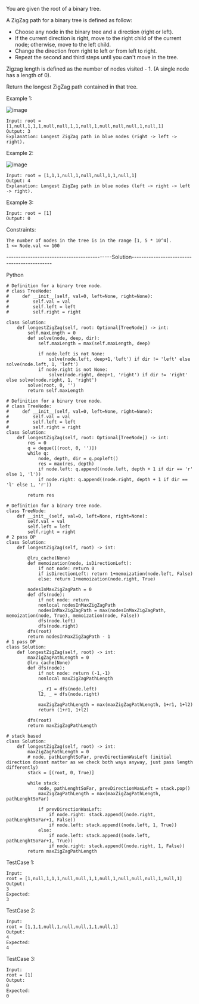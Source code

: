 You are given the root of a binary tree.

A ZigZag path for a binary tree is defined as follow:

 - Choose any node in the binary tree and a direction (right or left).
 - If the current direction is right, move to the right child of the current node; otherwise, move to the left child.
 - Change the direction from right to left or from left to right.
 - Repeat the second and third steps until you can't move in the tree.
 
Zigzag length is defined as the number of nodes visited - 1. (A single node has a length of 0).

Return the longest ZigZag path contained in that tree.

 

Example 1:

![image](https://user-images.githubusercontent.com/22728867/233088163-7b91296a-dca0-4db7-aab1-ac7f3d00c590.png)

```
Input: root = [1,null,1,1,1,null,null,1,1,null,1,null,null,null,1,null,1]
Output: 3
Explanation: Longest ZigZag path in blue nodes (right -> left -> right).
```

Example 2:

![image](https://user-images.githubusercontent.com/22728867/233088209-dc8f1806-fb7d-4a6a-828d-9810fd21ff01.png)

```
Input: root = [1,1,1,null,1,null,null,1,1,null,1]
Output: 4
Explanation: Longest ZigZag path in blue nodes (left -> right -> left -> right).
```

Example 3:
```
Input: root = [1]
Output: 0
```

Constraints:
```
The number of nodes in the tree is in the range [1, 5 * 10^4].
1 <= Node.val <= 100
```

--------------------------------------------Solution--------------------------------------------

Python

```
# Definition for a binary tree node.
# class TreeNode:
#     def __init__(self, val=0, left=None, right=None):
#         self.val = val
#         self.left = left
#         self.right = right
   
class Solution:
    def longestZigZag(self, root: Optional[TreeNode]) -> int:
        self.maxLength = 0
        def solve(node, deep, dir):
            self.maxLength = max(self.maxLength, deep)

            if node.left is not None:
                solve(node.left, deep+1,'left') if dir != 'left' else solve(node.left, 1, 'left')
            if node.right is not None:
                solve(node.right, deep+1, 'right') if dir != 'right' else solve(node.right, 1, 'right')
        solve(root, 0, '')
        return self.maxLength
```

```
# Definition for a binary tree node.
# class TreeNode:
#     def __init__(self, val=0, left=None, right=None):
#         self.val = val
#         self.left = left
#         self.right = right
class Solution:
    def longestZigZag(self, root: Optional[TreeNode]) -> int:
        res = 0
        q = deque([(root, 0, '')])
        while q:
            node, depth, dir = q.popleft()
            res = max(res, depth)
            if node.left: q.append((node.left, depth + 1 if dir == 'r' else 1, 'l'))
            if node.right: q.append((node.right, depth + 1 if dir == 'l' else 1, 'r'))

        return res
```     

```
# Definition for a binary tree node.
class TreeNode:
    def __init__(self, val=0, left=None, right=None):
        self.val = val
        self.left = left
        self.right = right
# 2 pass DP
class Solution:
    def longestZigZag(self, root) -> int:

        @lru_cache(None)
        def memoization(node, isDirectionLeft):
            if not node: return 0
            if isDirectionLeft: return 1+memoization(node.left, False)
            else: return 1+memoization(node.right, True)

        nodesInMaxZigZagPath = 0
        def dfs(node):
            if not node: return
            nonlocal nodesInMaxZigZagPath
            nodesInMaxZigZagPath = max(nodesInMaxZigZagPath, memoization(node, True), memoization(node, False))
            dfs(node.left)
            dfs(node.right)
        dfs(root)
        return nodesInMaxZigZagPath - 1
# 1 pass DP    
class Solution:
    def longestZigZag(self, root) -> int:
        maxZigZagPathLength = 0
        @lru_cache(None)
        def dfs(node):
            if not node: return (-1,-1)
            nonlocal maxZigZagPathLength

            _, r1 = dfs(node.left)
            l2, _ = dfs(node.right)

            maxZigZagPathLength = max(maxZigZagPathLength, 1+r1, 1+l2)
            return (1+r1, 1+l2)
        
        dfs(root)
        return maxZigZagPathLength
    
# stack based
class Solution:
    def longestZigZag(self, root) -> int:
        maxZigZagPathLength = 0
        # node, pathLenghtSoFar, prevDirectionWasLeft (initial direction doesnt matter as we check both ways anyway, just pass length differently)
        stack = [(root, 0, True)]

        while stack:
            node, pathLenghtSoFar, prevDirectionWasLeft = stack.pop()
            maxZigZagPathLength = max(maxZigZagPathLength, pathLenghtSoFar)        

            if prevDirectionWasLeft:
                if node.right: stack.append((node.right, pathLenghtSoFar+1, False))
                if node.left: stack.append((node.left, 1, True))
            else:
                if node.left: stack.append((node.left, pathLenghtSoFar+1, True))
                if node.right: stack.append((node.right, 1, False))
        return maxZigZagPathLength
```

TestCase 1:
```
Input:
root = [1,null,1,1,1,null,null,1,1,null,1,null,null,null,1,null,1]
Output:
3
Expected:
3
```

TestCase 2:
```
Input:
root = [1,1,1,null,1,null,null,1,1,null,1]
Output:
4
Expected:
4
```

TestCase 3:
```
Input:
root = [1]
Output:
0
Expected:
0
```
